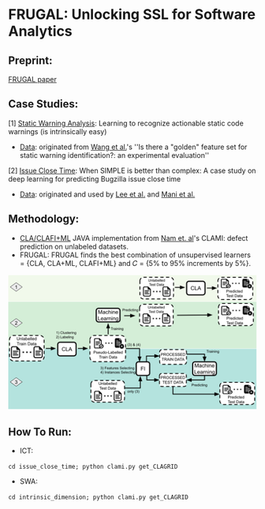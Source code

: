 # FRUGAL: Unlocking SSL for Software Analytics

## Preprint: 
[FRUGAL paper](https://github.com/SE-Efforts/SE_SSL/blob/main/FRUGAL.pdf)


## Case Studies:

[1] [Static Warning Analysis](https://link.springer.com/article/10.1007/s10664-021-09948-6): Learning to recognize actionable static code warnings (is intrinsically easy)
- [Data](https://github.com/SE-Efforts/SE_SSL/tree/main/intrinsic_dimension/data): originated from [Wang et al.](https://www.researchgate.net/publication/328084908_Is_there_a_golden_feature_set_for_static_warning_identification_an_experimental_evaluation)'s ''Is there a "golden" feature set for static warning identification?: an experimental evaluation'' 


[2] [Issue Close Time](https://www.researchgate.net/publication/348588972_When_SIMPLE_is_better_than_complex_A_case_study_on_deep_learning_for_predicting_Bugzilla_issue_close_time): When SIMPLE is better than complex: A case study on deep learning for predicting Bugzilla issue close time
- [Data](https://github.com/mkris0714/Bug-Related-Activity-Logs): originated and used by [Lee et al.](https://ieeexplore.ieee.org/document/8955829) and [Mani et al.](https://dl.acm.org/doi/10.1145/3297001.3297023)

## Methodology: 
- [CLA/CLAFI+ML](https://github.com/lifove/CLAMI) JAVA implementation from [Nam et. al](https://dl.acm.org/doi/abs/10.1109/ASE.2015.56)'s CLAMI: defect prediction on unlabeled datasets.
- FRUGAL: FRUGAL finds the best combination of unsupervised learners = {CLA, CLA+ML, CLAFI+ML} and 𝐶 = {5% to 95% increments by 5%}. 

![](/CLA_4.png)



## How To Run: 
- ICT:

```cd issue_close_time; python clami.py get_CLAGRID```

- SWA: 

```cd intrinsic_dimension; python clami.py get_CLAGRID```
